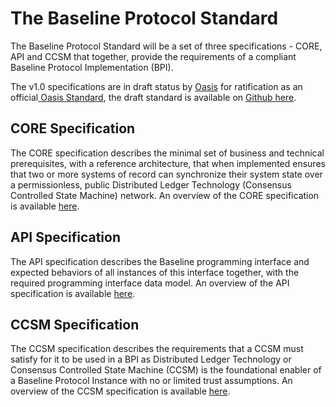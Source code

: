 # The Baseline Protocol Standard

The Baseline Protocol Standard will be a set of three specifications - CORE, API and CCSM that together, provide the requirements of a compliant Baseline Protocol Implementation (BPI).&#x20;

The v1.0 specifications are in draft status by [Oasis](https://www.oasis-open.org) for ratification as an official[ Oasis Standard](https://www.oasis-open.org/standards/), the draft standard is available on [Github here](https://github.com/eea-oasis/baseline-standard).

## CORE Specification

The CORE specification describes the minimal set of business and technical prerequisites, with a reference architecture, that when implemented ensures that two or more systems of record can synchronize their system state over a permissionless, public Distributed Ledger Technology (Consensus Controlled State Machine) network. An overview of the CORE specification is available [here](core-specification.md).

## API Specification

The API specification describes the Baseline programming interface and expected behaviors of all instances of this interface together, with the required programming interface data model. An overview of the API specification is available [here](api-specification.md).

## CCSM Specification

The CCSM specification describes the requirements that a CCSM must satisfy for it to be used in a BPI as Distributed Ledger Technology or Consensus Controlled State Machine (CCSM) is the foundational enabler of a Baseline Protocol Instance with no or limited trust assumptions. An overview of the CCSM specification is available [here](ccsm-specification.md).
